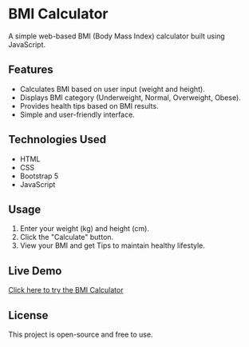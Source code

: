 # BMI Calculator

A simple web-based BMI (Body Mass Index) calculator built using JavaScript.

## Features
- Calculates BMI based on user input (weight and height).
- Displays BMI category (Underweight, Normal, Overweight, Obese).
- Provides health tips based on BMI results.
- Simple and user-friendly interface.

## Technologies Used
- HTML
- CSS
- Bootstrap 5
- JavaScript

## Usage
1. Enter your weight (kg) and height (cm).
2. Click the "Calculate" button.
3. View your BMI and get Tips to maintain healthy lifestyle.


## Live Demo
[Click here to try the BMI Calculator](#)  

## License
This project is open-source and free to use.

